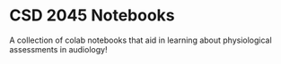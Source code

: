 # CSD 2045 Notebooks
A collection of colab notebooks that aid in learning about physiological assessments in audiology!
